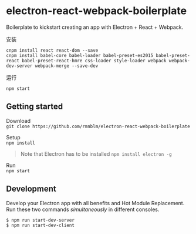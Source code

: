 # electron-react-webpack-boilerplate

Boilerplate to kickstart creating an app with Electron + React + Webpack.


安装

```
cnpm install react react-dom --save
cnpm install babel-core babel-loader babel-preset-es2015 babel-preset-react babel-preset-react-hmre css-loader style-loader webpack webpack-dev-server webpack-merge --save-dev
```

运行
```
npm start
```



## Getting started
Download  
`git clone https://github.com/rmnblm/electron-react-webpack-boilerplate`

Setup  
`npm install`  

> Note that Electron has to be installed `npm install electron -g`

Run  
`npm start`

## Development
Develop your Electron app with all benefits and Hot Module Replacement.  
Run these two commands *simultaneously* in different consoles.  
```bash
$ npm run start-dev-server  
$ npm run start-dev-client
```

